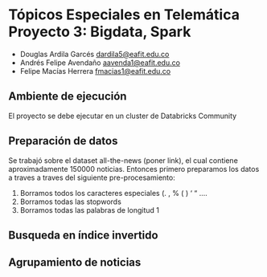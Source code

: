 # Tópicos Especiales en Telemática Proyecto 3: Bigdata, Spark

- Douglas Ardila Garcés dardila5@eafit.edu.co
- Andrés Felipe Avendaño aavenda1@eafit.edu.co
- Felipe Macías Herrera fmacias1@eafit.edu.co

## Ambiente de ejecución
El proyecto se debe ejecutar en un cluster de Databricks Community

## Preparación de datos

Se trabajó sobre el dataset all-the-news (poner link), el cual contiene aproximadamente 150000 noticias. Entonces primero preparamos los datos a traves a traves del siguiente pre-procesamiento:
1. Borramos todos los caracteres especiales (. , % ( ) ‘ “ ....
2. Borramos todas las stopwords
3. Borramos todas las palabras de longitud 1

## Busqueda en índice invertido

## Agrupamiento de noticias

